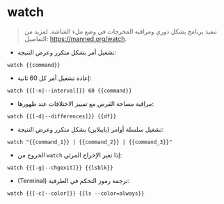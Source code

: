 # watch

> تنفيذ برنامج بشكل دوري ومراقبة المخرجات في وضع ملء الشاشة.
> لمزيد من التفاصيل: <https://manned.org/watch>.

- تشغيل أمر بشكل متكرر وعرض النتيجة:

`watch {{command}}`

- إعادة تشغيل أمر كل 60 ثانية:

`watch {{[-n|--interval]}} 60 {{command}}`

- مراقبة مساحة القرص مع تمييز الاختلافات عند ظهورها:

`watch {{[-d|--differences]}} {{df}}`

- تشغيل سلسلة أوامر (بايبلاين) بشكل متكرر وعرض النتيجة:

`watch "{{command_1}} | {{command_2}} | {{command_3}}"`

- الخروج من `watch` إذا تغير الإخراج المرئي:

`watch {{[-g|--chgexit]}} {{lsblk}}`

- (Terminal) ترجمة رموز التحكم في الطرفية:

`watch {{[-c|--color]}} {{ls --color=always}}`
